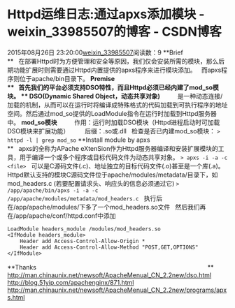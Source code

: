 # Httpd运维日志:通过apxs添加模块 - weixin_33985507的博客 - CSDN博客
2015年08月26日 23:20:00[weixin_33985507](https://me.csdn.net/weixin_33985507)阅读数：9
**Brief　　　　　　　　　　　　　　　　　　　　　　　　　　　　　　　　**
  在部署Httpd时为方便管理和安全等原因，我们仅会安装所需的模块，那么后期功能扩展时则需要通过Httpd内置提供的apxs程序来进行模块添加。
  而apxs程序则位于apache/bin目录下。
**Premise　　　　　　　　　　　　　　　　　　　　　　　　　　　　　　**
  首先我们的平台必须支持DSO特性，而且Httpd必须已经内建了mod_so模块。
** DSO(Dynamic Shared Object，动态共享对象)**
  　　是一种动态连接/加载的机制，从而可以在运行时将编译成特殊格式的代码加载到可执行程序的地址空间。然后通过mod_so提供的LoadModule指令在运行时加载到Httpd服务器中。
**mod_so模块**
  　　作用：运行时加载DSO模块（Httpd进程启动时可加载DSO模块来扩展功能）
        后缀：.so或.dll
  检查是否已内建mod_so模块： `> httpd -l | grep mod_so`
**Install module by apxs　　　　　　　　　　　　　　　　　　　　　　**
  apxs的全称为APache eXtenSion作为Httpd服务器编译和安装扩展模块的工具，用于编译一个或多个程序或目标代码文件为动态共享对象。
`> apxs -i -a -c <file>`
  <file>可以是C源码文件(.c)、地址独立的目标代码文件(.o)甚至是一个库(.a)。
  Httpd默认支持的模块C源码文件位于apache/modules/metadata/目录下，如mod_headers.c (若要配置请求头、响应头的信息必须通过它)
`> /app/apache/bin/apxs -i -a -c /app/apache/modules/metadata/mod_headers.c`   执行后在/app/apache/modules/下多了一个mod_headers.so文件
  然后我们再在/app/apache/conf/httpd.conf中添加
```
LoadModule headers_module /modules/mod_headers.so
<IfModule headers_module>
    Header add Access-Control-Allow-Origin *
    Header add Access-Control-Allow-Method "POST,GET,OPTIONS"
</IfModule>
```
**Thanks　　　　　　　　　　　　　　　　　　　　　　　　　　　　**
http://man.chinaunix.net/newsoft/ApacheMenual_CN_2.2new/dso.html
http://blog.51yip.com/apachenginx/871.html
http://man.chinaunix.net/newsoft/ApacheMenual_CN_2.2new/programs/apxs.html
